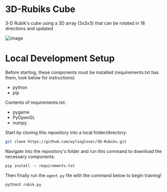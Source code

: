 # 3D-Rubiks Cube
3-D Rubik's cube using a 3D array (3x3x3) that can be rotated in 18 directions and updated

![image](https://github.com/wylieglover/3D-Rubiks/assets/70774631/a51f6e34-c5f7-4c1c-8831-ed08cec7cb0e)


# Local Development Setup
Before starting, these components must be installed (requirements.txt has them, look below for instructions)

- python
- pip

Contents of requirements.txt:

- pygame
- PyOpenGL
- numpy

Start by cloning this repository into a local folder/directory:
```sh
git clone https://github.com/wylieglover/3D-Rubiks.git
```

Navigate into the repository's folder and run this command to download the necessary components:
```sh
pip install -r requirements.txt
```

Then finally run the ```agent.py``` file with the command below to begin training!
```sh
python3 rubik.py
```
